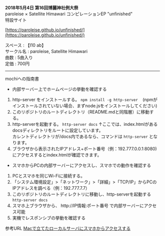 **2018年5月4日 第16回博麗神社例大祭**  
paroleise × Satellite Himawari コンピレーションEP
"unfinished"  
特設サイト

[https://paroleise.github.io/unfinished/](https://paroleise.github.io/unfinished/)  

スペース : 【I10 ab】  
サークル名 : paroleise, Satellite Himawari  
曲数 : 5曲入り  
定価 : 700円  




***
mochiへの指南書

* 内部サーバー上でホームページの挙動を確認する  
1. http-server をインストールする。
`npm install -g http-server　`
(npmがインストールされていない場合、まずnode.jsをインストールしてください)
2. このリポジトリのルートディレクトリ（README.mdと同階層）に移動する。  
3. http-serverを起動する。
`http-server docs`
↑ここでは、index.htmlがあるdocsディレクトリをルートに設定しています。  
カレントディレクトリが/docs内であるなら、コマンドは `http-server` となります。  
4. ブラウザから表示されたIPアドレス+ポート番号（例：192.777.0.0.1:8080)にアクセスするとindex.htmlが確認できます。

* スマホからPCの内部サーバーにアクセスし、スマホでの動作を確認する  
1. PCとスマホを同じWi-Fiに接続する。
2. 「システム環境設定」>「ネットワーク」>「詳細」>「TCP/IP」からPCのIPアドレスを調べる（例：192.777.7.7）
3. このリポジトリのルートディレクトリに移動し、http-serverを起動する
`http-server docs`
4. スマホ上ブラウザから、 http://IP情報:ポート番号 で内部サーバーにアクセス可能
5. 実機でレスポンシブの挙動を確認する

参考URL
[Macで立てたローカルサーバにスマホからアクセスする](https://qiita.com/shh-nkmr/items/ca134c6e39df6ecf9d4b)